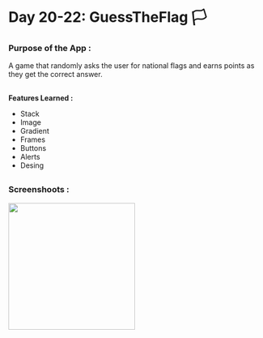 # Day 20-22: GuessTheFlag 🏳️

### Purpose of the App :

A game that randomly asks the user for national flags and earns points as they get the correct answer.

##

**Features Learned :**

- Stack 
- Image 
- Gradient 
- Frames 
- Buttons 
- Alerts 
- Desing

##

### Screenshoots :

<img src="screenshot/GuessTheFlag.gif" width="250"/>
